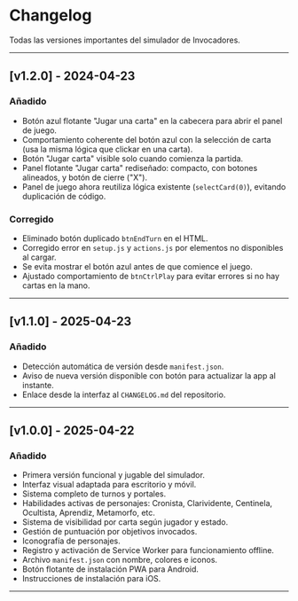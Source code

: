 # Changelog

Todas las versiones importantes del simulador de Invocadores.

---

## [v1.2.0] - 2024-04-23

### Añadido
- Botón azul flotante "Jugar una carta" en la cabecera para abrir el panel de juego.
- Comportamiento coherente del botón azul con la selección de carta (usa la misma lógica que clickar en una carta).
- Botón "Jugar carta" visible solo cuando comienza la partida.
- Panel flotante "Jugar carta" rediseñado: compacto, con botones alineados, y botón de cierre ("X").
- Panel de juego ahora reutiliza lógica existente (`selectCard(0)`), evitando duplicación de código.

### Corregido
- Eliminado botón duplicado `btnEndTurn` en el HTML.
- Corregido error en `setup.js` y `actions.js` por elementos no disponibles al cargar.
- Se evita mostrar el botón azul antes de que comience el juego.
- Ajustado comportamiento de `btnCtrlPlay` para evitar errores si no hay cartas en la mano.

---

## [v1.1.0] - 2025-04-23

### Añadido
- Detección automática de versión desde `manifest.json`.
- Aviso de nueva versión disponible con botón para actualizar la app al instante.
- Enlace desde la interfaz al `CHANGELOG.md` del repositorio.

---


## [v1.0.0] - 2025-04-22

### Añadido
- Primera versión funcional y jugable del simulador.
- Interfaz visual adaptada para escritorio y móvil.
- Sistema completo de turnos y portales.
- Habilidades activas de personajes: Cronista, Clarividente, Centinela, Ocultista, Aprendiz, Metamorfo, etc.
- Sistema de visibilidad por carta según jugador y estado.
- Gestión de puntuación por objetivos invocados.
- Iconografía de personajes.
- Registro y activación de Service Worker para funcionamiento offline.
- Archivo `manifest.json` con nombre, colores e iconos.
- Botón flotante de instalación PWA para Android.
- Instrucciones de instalación para iOS.

---
